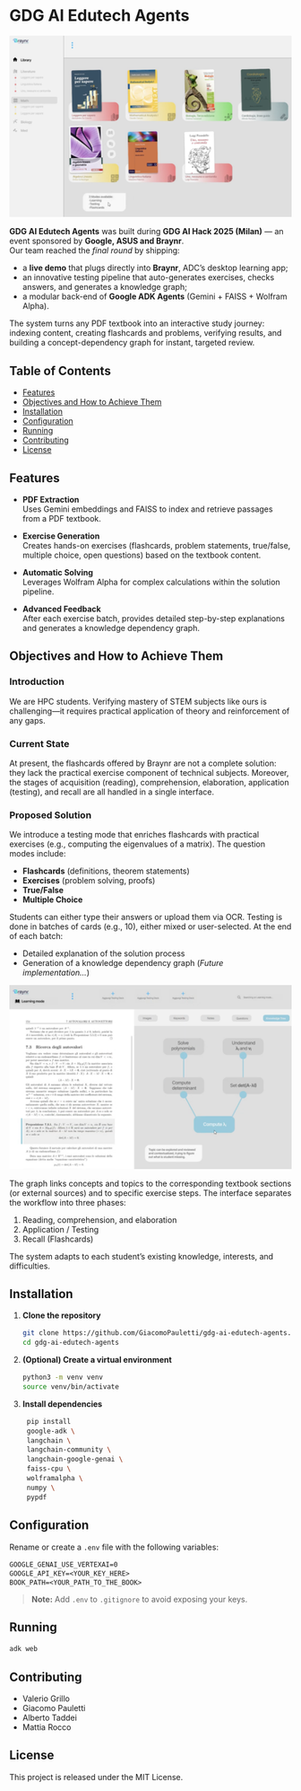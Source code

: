 # GDG AI Edutech Agents

<a href="https://youtu.be/9GySLojH2JM?si=wyN36dE_AzLe8nh3" target="_blank">
  <img src="assets/screen1_demo.png" alt="Watch the demo" />
</a>

**GDG AI Edutech Agents** was built during **GDG AI Hack 2025 (Milan)** — an event sponsored by **Google, ASUS and Braynr**.  
Our team reached the *final round* by shipping:

* a **live demo** that plugs directly into **Braynr**, ADC’s desktop learning app;  
* an innovative testing pipeline that auto-generates exercises, checks answers, and generates a knowledge graph;  
* a modular back-end of **Google ADK Agents** (Gemini + FAISS + Wolfram Alpha).

The system turns any PDF textbook into an interactive study journey: indexing content, creating flashcards and problems, verifying results, and building a concept-dependency graph for instant, targeted review.

## Table of Contents

- [Features](#features)  
- [Objectives and How to Achieve Them](#objectives-and-how-to-achieve-them)
- [Installation](#installation)  
- [Configuration](#configuration)  
- [Running](#running)
- [Contributing](#contributing)  
- [License](#license)  


## Features

- **PDF Extraction**  
  Uses Gemini embeddings and FAISS to index and retrieve passages from a PDF textbook.

- **Exercise Generation**  
  Creates hands-on exercises (flashcards, problem statements, true/false, multiple choice, open questions) based on the textbook content. 

- **Automatic Solving**  
  Leverages Wolfram Alpha for complex calculations within the solution pipeline.

- **Advanced Feedback**  
  After each exercise batch, provides detailed step-by-step explanations and generates a knowledge dependency graph.


## Objectives and How to Achieve Them

### Introduction

We are HPC students. Verifying mastery of STEM subjects like ours is challenging—it requires practical application of theory and reinforcement of any gaps.

### Current State

At present, the flashcards offered by Braynr are not a complete solution: they lack the practical exercise component of technical subjects. Moreover, the stages of acquisition (reading), comprehension, elaboration, application (testing), and recall are all handled in a single interface.

### Proposed Solution

We introduce a testing mode that enriches flashcards with practical exercises (e.g., computing the eigenvalues of a matrix). The question modes include:
- **Flashcards** (definitions, theorem statements)  
- **Exercises** (problem solving, proofs)  
- **True/False**  
- **Multiple Choice**  

Students can either type their answers or upload them via OCR. Testing is done in batches of cards (e.g., 10), either mixed or user-selected. At the end of each batch:
- Detailed explanation of the solution process  
- Generation of a knowledge dependency graph (*Future implementation...*)

[![Watch the demo](assets/screen2_demo.png)](demo/Demo%20ThreadSetters%20GDG%20AI.mp4)

The graph links concepts and topics to the corresponding textbook sections (or external sources) and to specific exercise steps. The interface separates the workflow into three phases:
1. Reading, comprehension, and elaboration  
2. Application / Testing  
3. Recall (Flashcards)  

The system adapts to each student’s existing knowledge, interests, and difficulties.


## Installation

1. **Clone the repository**  
   ```bash
   git clone https://github.com/GiacomoPauletti/gdg-ai-edutech-agents.git
   cd gdg-ai-edutech-agents
    ````

2. **(Optional) Create a virtual environment**

   ```bash
   python3 -m venv venv
   source venv/bin/activate
   ```

3. **Install dependencies**

   ```bash
    pip install 
    google-adk \
    langchain \
    langchain-community \
    langchain-google-genai \
    faiss-cpu \
    wolframalpha \
    numpy \
    pypdf
   ```


## Configuration

Rename or create a `.env` file with the following variables:

```dotenv
GOOGLE_GENAI_USE_VERTEXAI=0
GOOGLE_API_KEY=<YOUR_KEY_HERE>
BOOK_PATH=<YOUR_PATH_TO_THE_BOOK>
```

> **Note:** Add `.env` to `.gitignore` to avoid exposing your keys.


## Running

```bash
adk web
```


## Contributing

- Valerio Grillo
- Giacomo Pauletti
- Alberto Taddei
- Mattia Rocco



## License

This project is released under the MIT License.
